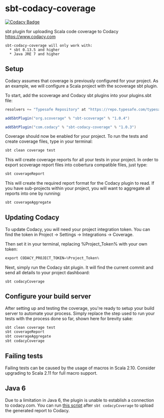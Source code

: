 # sbt-codacy-coverage
[![Codacy Badge](https://www.codacy.com/project/badge/1146fb14534e427493469ba4b0459430)](https://www.codacy.com)

sbt plugin for uploading Scala code coverage to Codacy https://www.codacy.com

```
sbt-codacy-coverage will only work with:
  * sbt 0.13.5 and higher
  * Java JRE 7 and higher
```

## Setup

Codacy assumes that coverage is previously configured for your project. As an example, we will configure a Scala project with the scoverage sbt plugin.

To start, add the scoverage and Codacy sbt plugins into your plugins.sbt file:

```sbt
resolvers += "Typesafe Repository" at "https://repo.typesafe.com/typesafe/releases/"

addSbtPlugin("org.scoverage" % "sbt-scoverage" % "1.0.4")

addSbtPlugin("com.codacy" % "sbt-codacy-coverage" % "1.0.3")
```

Coverage should now be enabled for your project. 
To run the tests and create coverage files, type in your terminal:

```sbt
sbt clean coverage test
```

This will create coverage reports for all your tests in your project. 
In order to export scoverage report files into cobertura compatible files, just type:

```sbt
sbt coverageReport
```

This will create the required report format for the Codacy plugin to read.
If you have sub-projects within your project, you will want to aggregate all reports into one by running:

```sbt
sbt coverageAggregate
```

## Updating Codacy

To update Codacy, you will need your project integration token. You can find the token in Project -> Settings -> Integrations -> Coverage.

Then set it in your terminal, replacing %Project_Token% with your own token:

```sbt
export CODACY_PROJECT_TOKEN=%Project_Token%
```

Next, simply run the Codacy sbt plugin. It will find the current commit and send all details to your project dashboard:

```
sbt codacyCoverage
```

## Configure your build server

After setting up and testing the coverage, you're ready to setup your build server to automate your process.
Simply replace the step used to run your tests with the process done so far, shown here for brevity sake:

```sbt
sbt clean coverage test
sbt coverageReport
sbt coverageAggregate
sbt codacyCoverage
```

## Failing tests

Failing tests can be caused by the usage of macros in Scala 2.10.
Consider upgrading to Scala 2.11 for full macro support.

## Java 6

Due to a limitation in Java 6, the plugin is unable to establish a connection to codacy.com.
You can run [this script](https://gist.github.com/mrfyda/51cdf48fa0722593db6a) after `sbt codacyCoverage` to upload the generated report to Codacy.
